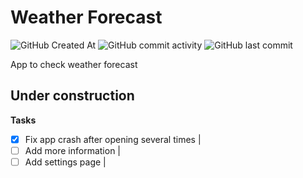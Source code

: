 # Weather Forecast
![GitHub Created At](https://img.shields.io/github/created-at/untried-duck61/weather_android?style=flat-square)
![GitHub commit activity](https://img.shields.io/github/commit-activity/t/untried-duck61/weather_android?style=flat-square)
![GitHub last commit](https://img.shields.io/github/last-commit/untried-duck61/weather_android?style=flat-square)
<!--![Cirrus CI - Default Branch Build Status](https://img.shields.io/cirrus/github/untried-duck61/weather_android?style=flat-square)<br-->
App to check weather forecast

## Under construction
<b>Tasks</b>
 - [x] Fix app crash after opening several times |
 - [ ] Add more information                       |
 - [ ] Add settings page                          |
